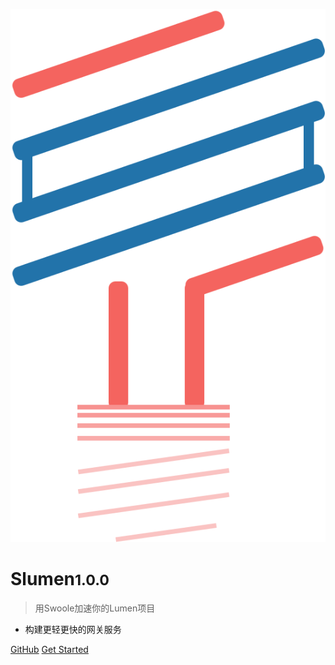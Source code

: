 ![logo](media/slumen.svg)

# Slumen<small>1.0.0</small>

> 用Swoole加速你的Lumen项目

* 构建更轻更快的网关服务

[GitHub](https://github.com/breeze2/slumen)
[Get Started](#slumen)